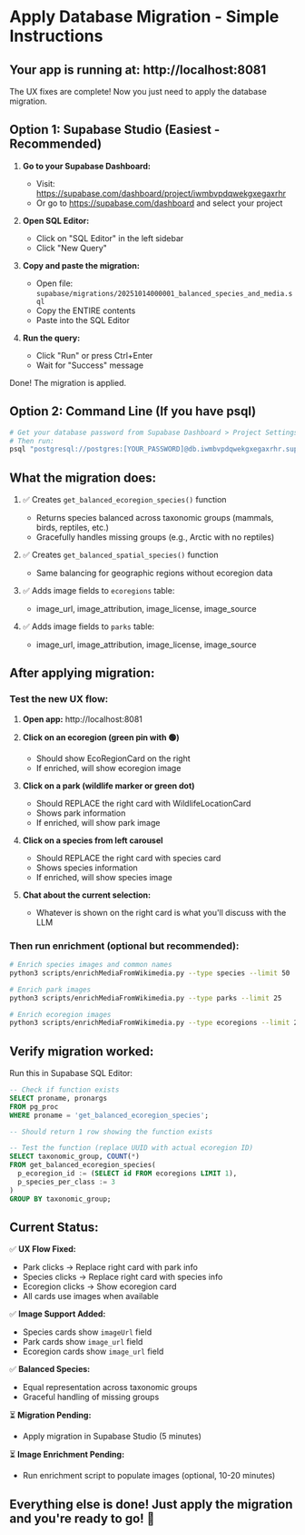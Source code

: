 # Apply Database Migration - Simple Instructions

## Your app is running at: http://localhost:8081

The UX fixes are complete! Now you just need to apply the database migration.

## Option 1: Supabase Studio (Easiest - Recommended)

1. **Go to your Supabase Dashboard:**
   - Visit: https://supabase.com/dashboard/project/iwmbvpdqwekgxegaxrhr
   - Or go to https://supabase.com/dashboard and select your project

2. **Open SQL Editor:**
   - Click on "SQL Editor" in the left sidebar
   - Click "New Query"

3. **Copy and paste the migration:**
   - Open file: `supabase/migrations/20251014000001_balanced_species_and_media.sql`
   - Copy the ENTIRE contents
   - Paste into the SQL Editor

4. **Run the query:**
   - Click "Run" or press Ctrl+Enter
   - Wait for "Success" message

Done! The migration is applied.

## Option 2: Command Line (If you have psql)

```bash
# Get your database password from Supabase Dashboard > Project Settings > Database
# Then run:
psql "postgresql://postgres:[YOUR_PASSWORD]@db.iwmbvpdqwekgxegaxrhr.supabase.co:5432/postgres" -f supabase/migrations/20251014000001_balanced_species_and_media.sql
```

## What the migration does:

1. ✅ Creates `get_balanced_ecoregion_species()` function
   - Returns species balanced across taxonomic groups (mammals, birds, reptiles, etc.)
   - Gracefully handles missing groups (e.g., Arctic with no reptiles)

2. ✅ Creates `get_balanced_spatial_species()` function
   - Same balancing for geographic regions without ecoregion data

3. ✅ Adds image fields to `ecoregions` table:
   - image_url, image_attribution, image_license, image_source

4. ✅ Adds image fields to `parks` table:
   - image_url, image_attribution, image_license, image_source

## After applying migration:

### Test the new UX flow:

1. **Open app:** http://localhost:8081

2. **Click on an ecoregion (green pin with 🟢)**
   - Should show EcoRegionCard on the right
   - If enriched, will show ecoregion image

3. **Click on a park (wildlife marker or green dot)**
   - Should REPLACE the right card with WildlifeLocationCard
   - Shows park information
   - If enriched, will show park image

4. **Click on a species from left carousel**
   - Should REPLACE the right card with species card
   - Shows species information
   - If enriched, will show species image

5. **Chat about the current selection:**
   - Whatever is shown on the right card is what you'll discuss with the LLM

### Then run enrichment (optional but recommended):

```bash
# Enrich species images and common names
python3 scripts/enrichMediaFromWikimedia.py --type species --limit 50

# Enrich park images
python3 scripts/enrichMediaFromWikimedia.py --type parks --limit 25

# Enrich ecoregion images
python3 scripts/enrichMediaFromWikimedia.py --type ecoregions --limit 25
```

## Verify migration worked:

Run this in Supabase SQL Editor:

```sql
-- Check if function exists
SELECT proname, pronargs
FROM pg_proc
WHERE proname = 'get_balanced_ecoregion_species';

-- Should return 1 row showing the function exists

-- Test the function (replace UUID with actual ecoregion ID)
SELECT taxonomic_group, COUNT(*)
FROM get_balanced_ecoregion_species(
  p_ecoregion_id := (SELECT id FROM ecoregions LIMIT 1),
  p_species_per_class := 3
)
GROUP BY taxonomic_group;
```

## Current Status:

✅ **UX Flow Fixed:**
- Park clicks → Replace right card with park info
- Species clicks → Replace right card with species info
- Ecoregion clicks → Show ecoregion card
- All cards use images when available

✅ **Image Support Added:**
- Species cards show `imageUrl` field
- Park cards show `image_url` field
- Ecoregion cards show `image_url` field

✅ **Balanced Species:**
- Equal representation across taxonomic groups
- Graceful handling of missing groups

⏳ **Migration Pending:**
- Apply migration in Supabase Studio (5 minutes)

⏳ **Image Enrichment Pending:**
- Run enrichment script to populate images (optional, 10-20 minutes)

## Everything else is done! Just apply the migration and you're ready to go! 🎉
